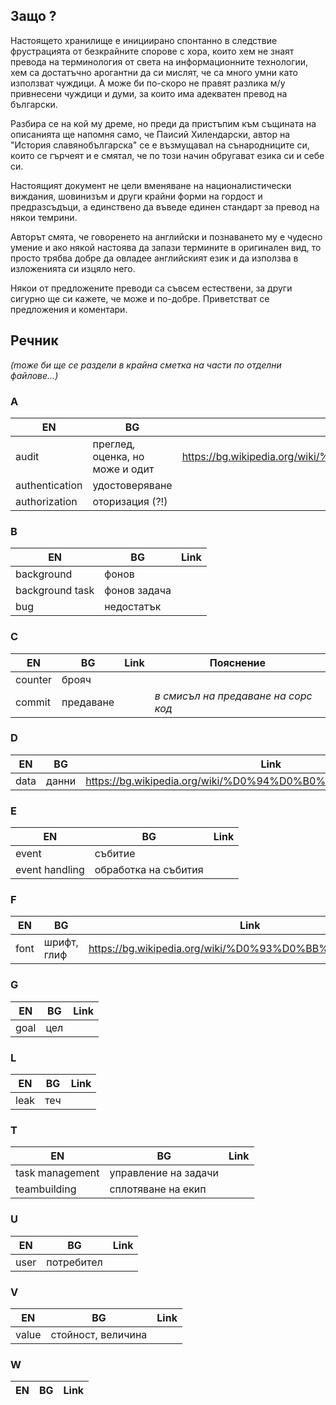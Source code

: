 ## Защо ?

Настоящето хранилище е инициирано спонтанно в следствие фрустрацията от безкрайните спорове с хора, които хем не знаят превода на терминология от света на информационните технологии, хем са достатъчно арогантни да си мислят, че са много умни като използват чуждици. А може би по-скоро не правят разлика м/у привнесени чуждици и думи, за които има адекватен превод на български.

Разбира се на кой му дреме, но преди да пристъпим към същината на описанията ще напомня само, че Паисий Хилендарски, автор на "История славянобългарска" се е възмущавал на сънародниците си, които се гърчеят и е смятал, че по този начин обругават езика си и себе си.

Настоящият документ не цели вменяване на националистически виждания, шовинизъм и други крайни форми на гордост и предразсъдъци, а единствено да въведе единен стандарт за превод на някои темрини.

Авторът смята, че говоренето на английски и познаването му е чудесно умение и ако някой настоява да запази термините в оригинален вид, то просто трябва добре да овладее английският език и да използва в изложенията си изцяло него.

Някои от предложените преводи са съвсем естествени, за други сигурно ще си кажете, че може и по-добре. Приветстват се предложения и коментари.

## Речник

_(mоже би ще се раздели в крайна сметка на части по отделни файлове...)_


### A

EN  | BG | Link
--- | -- | ----
audit | преглед, оценка, но може и одит | https://bg.wikipedia.org/wiki/%D0%9E%D0%B4%D0%B8%D1%82
authentication | удостоверяване |
authorization | оторизация (?!)

### B

EN  | BG | Link
--- | -- | ----
background | фонов
background task | фонов задача
bug | недостатък

### C

EN  | BG | Link | Пояснение
--- | -- | ---- | ----------
counter | брояч
commit | предаване |  | _в смисъл на предаване на сорс код_

### D

EN  | BG | Link
--- | -- | ----
data | данни | https://bg.wikipedia.org/wiki/%D0%94%D0%B0%D0%BD%D0%BD%D0%B8


### E

EN  | BG | Link
--- | -- | ----
event | събитие
event handling | обработка на събития

### F

EN  | BG | Link
--- | -- | ----
font | шрифт, глиф | https://bg.wikipedia.org/wiki/%D0%93%D0%BB%D0%B8%D1%84

### G

EN  | BG | Link
--- | -- | ----
goal | цел

### L

EN  | BG | Link
--- | -- | ----
leak | теч

### T

EN  | BG | Link
--- | -- | ----
task management | управление на задачи
teambuilding | сплотяване на екип

### U

EN  | BG | Link
--- | -- | ----
user | потребител

### V

EN  | BG | Link
--- | -- | ----
value | стойност, величина

### W

EN  | BG | Link
--- | -- | ----


